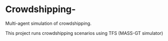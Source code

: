 # Crowdshipping-
Multi-agent simulation of crowdshipping.

This project runs crowdshipping scenarios using TFS (MASS-GT simulator) 

